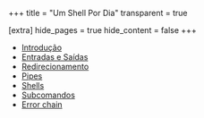 +++
title = "Um Shell Por Dia"
transparent = true

[extra]
hide_pages = true
hide_content = false
+++

* [Introdução](@./introducao.md)
* [Entradas e Saídas](@./entradas-e-saidas.md)
* [Redirecionamento](@./redicionamento.md)
* [Pipes](@./pipes.md)
* [Shells](@./shells.md)
* [Subcomandos](@./subcomandos.md)
* [Error chain](@./error-chain.md)
